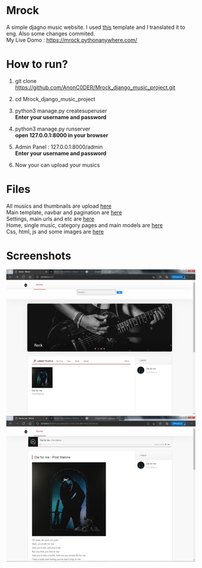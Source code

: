 # Mrock
A simple djagno music website.
I used [this](https://github.com/iHaPBoy/music-website) template and I translated it to eng.
Also some changes commited.
<br>
My Live Domo : https://mrock.pythonanywhere.com/


# How to run?
1. git clone https://github.com/AnonC0DER/Mrock_django_music_project.git

2. cd Mrock_django_music_project

3. python3 manage.py createsuperuser<br>
**Enter your username and password**

4. python3 manage.py runserver<br>
**open 127.0.0.1:8000 in your browser**

5. Admin Panel : 127.0.0.1:8000/admin<br>
**Enter your username and password**

6. Now your can upload your musics


# Files
All musics and thumbnails are upload [here](https://github.com/AnonC0DER/Mrock_django_music_project/tree/master/static/media)
<br>
Main template, navbar and pagination are [here](https://github.com/AnonC0DER/Mrock_django_music_project/tree/master/templates)
<br>
Settings, main urls and etc are [here](https://github.com/AnonC0DER/Mrock_django_music_project/tree/master/Mrock)
<br>
Home, single music, category pages and main models are [here](https://github.com/AnonC0DER/Mrock_django_music_project/tree/master/Home)
<br>
Css, html, js and some images are [here](https://github.com/AnonC0DER/Mrock_django_music_project/tree/master/static/assets)
<br>


# Screenshots
![ScreenShot](Mrock.jpg)
![ScreenShot](Mrock-single-music-page.jpg)
